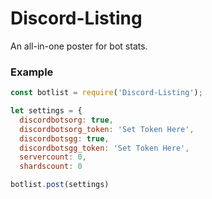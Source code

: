 # Discord-Listing
An all-in-one poster for bot stats. 

### Example
``` js
const botlist = require('Discord-Listing');

let settings = {
  discordbotsorg: true,
  discordbotsorg_token: 'Set Token Here',
  discordbotsgg: true,
  discordbotsgg_token: 'Set Token Here',
  servercount: 0,
  shardscount: 0

botlist.post(settings)
```

